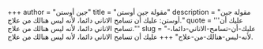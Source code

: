 +++
author = "جين أوستن"
title = "مقولة جين أوستن"
description = "مقولة جين أوستن: عليك أن تسامح الاناني دائما، لأنه ليس هنالك من علاج."
quote = '''عليك أن تسامح الاناني دائما، لأنه ليس هنالك من علاج.'''
slug = "عليك-أن-تسامح-الاناني-دائما،-لأنه-ليس-هنالك-من-علاج"
+++
عليك أن تسامح الاناني دائما، لأنه ليس هنالك من علاج.
